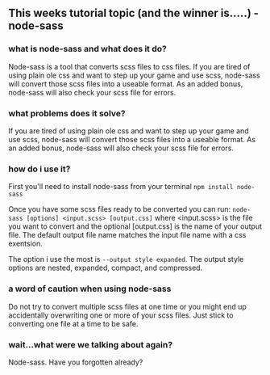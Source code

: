 ## This weeks tutorial topic (and the winner is.....) -  node-sass

### what is node-sass and what does it do?
Node-sass is a tool that converts scss files to css files. If you are tired of using plain ole css and want to step up your game and use scss, node-sass will convert those scss files into a useable format. As an added bonus, node-sass will also check your scss file for errors.

### what problems does it solve?
If you are tired of using plain ole css and want to step up your game and use scss, node-sass will convert those scss files into a useable format. As an added bonus, node-sass will also check your scss file for errors.

### how do i use it?
First you'll need to install node-sass from your terminal
```npm install node-sass```

Once you have some scss files ready to be converted you can run:
```node-sass [options] <input.scss> [output.css]``` where <input.scss> is the file you want to convert and the optional [output.css] is the name of your output file. The default output file name matches the input file name with a css exentsion.

The option i use the most is `--output style expanded`. The output style options are nested, expanded, compact, and compressed.

### a word of caution when using node-sass
Do not try to convert multiple scss files at one time or you might end up accidentally overwriting one or more of your scss files. Just stick to converting one file at a time to be safe.

### wait...what were we talking about again?
Node-sass. Have you forgotten already?
